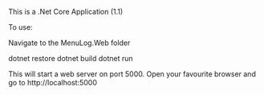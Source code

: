 This is a .Net Core Application (1.1)

To use:

Navigate to the MenuLog.Web folder

dotnet restore
dotnet build
dotnet run

This will start a web server on port 5000. Open your favourite browser and go to http://localhost:5000